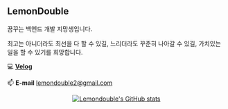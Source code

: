 ## LemonDouble

꿈꾸는 백엔드 개발 지망생입니다.

최고는 아니더라도 최선을 다 할 수 있길, 느리더라도 꾸준히 나아갈 수 있길, 가치있는 일을 할 수 있기를 희망합니다.

💻 [**Velog**](https://velog.io/@lemondouble) 

📫 **E-mail** lemondouble2@gmail.com


<div align=center>

[![Lemondouble's GitHub stats](https://github-readme-stats.vercel.app/api?username=Lemondouble)](https://github.com/anuraghazra/github-readme-stats)
